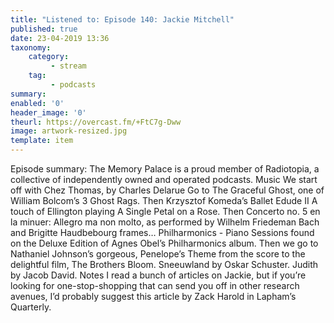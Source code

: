 ```yaml
---
title: "Listened to: Episode 140: Jackie Mitchell"
published: true
date: 23-04-2019 13:36
taxonomy:
    category:
         - stream
    tag:
         - podcasts
summary:
enabled: '0'
header_image: '0'
theurl: https://overcast.fm/+FtC7g-Dww
image: artwork-resized.jpg
template: item
---
```

 
Episode summary: The Memory Palace is a proud member of Radiotopia, a collective of independently owned and operated podcasts. Music We start off with Chez Thomas, by Charles Delarue Go to The Graceful Ghost, one of William Bolcom’s 3 Ghost Rags. Then Krzysztof Komeda’s Ballet Edude II A touch of Ellington playing A Single Petal on a Rose. Then Concerto no. 5 en la minuer: Allegro ma non molto, as performed by Wilhelm Friedeman Bach and Brigitte Haudbebourg frames… Philharmonics - Piano Sessions found on the Deluxe Edition of Agnes Obel’s Philharmonics album. Then we go to Nathaniel Johnson’s gorgeous, Penelope’s Theme from the score to the delightful film, The Brothers Bloom. Sneeuwland by Oskar Schuster. Judith by Jacob David. Notes I read a bunch of articles on Jackie, but if you’re looking for one-stop-shopping that can send you off in other research avenues, I’d probably suggest this article by Zack Harold in Lapham’s Quarterly.
